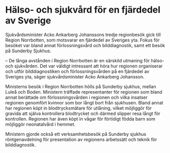 # Hälso- och sjukvård för en fjärdedel av Sverige

Sjukvårdsminister Acko Ankarberg Johanssons tredje regionbesök gick till Region Norrbotten, som motsvarar en fjärdedel av Sveriges yta. Fokus för besöket var bland annat förlossningsvård och bilddiagnostik, samt ett besök på Sunderby Sjukhus.


– De långa avstånden i Region Norrbotten är en särskild utmaning för hälso\- och sjukvården. Det var väldigt intressant att höra hur regionen organiserar och utför bilddiagnostiken och förlossningsvården på en fjärdedel av Sveriges yta, säger sjukvårdsminister Acko Ankarberg Johansson.

Ministerns besök i Region Norrbotten hölls på Sunderby sjukhus, mellan Luleå och Boden. Ministern träffade representanter för regionen som bland annat berättade om förlossningsvården i regionen och vilka insatser regionen genomfört kvinnor som bor långt bort från sjukhusen. Bland annat har regionen köpt in blodtrycksmätare för utlåning, vilket möjliggör för gravida att själva kontrollera blodtrycket och därmed slipper resa långt för kontrollen. Regionen har även köpt in vågar för förtidigt födda barn som möjliggör neonatalvård i hemmet.

Ministern gjorde också ett verksamhetsbesök på Sunderby sjukhus röntgenavdelning för presentation av regionens arbetssätt och teknik för bilddiagnostik.
